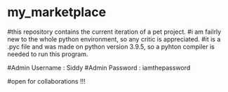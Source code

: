 # my_marketplace

#this repository contains the current iteration of a pet project.
#i am failrly new to the whole python environment, so any critic is appreciated.
#it is a .pyc file and was made on python version 3.9.5, so a pyhton compiler is needed to run this program.

#Admin Username : Siddy
#Admin Password : iamthepassword

#open for collaborations !!!
